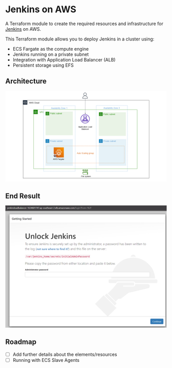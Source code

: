 # Jenkins on AWS
A Terraform module to create the required resources and infrastructure for [Jenkins](https://www.jenkins.io/) on AWS.

This Terraform module allows you to deploy Jenkins in a cluster using:
* ECS Fargate as the compute engine
* Jenkins running on a private subnet
* Integration with Application Load Balancer (ALB)
* Persistent storage using EFS

## Architecture 
![architecture diagram](./images/architecture_overview.PNG)

## End Result
![jenkins](./images/jenkins_load_balancer.png)

## Roadmap
- [ ] Add further details about the elements/resources
- [ ] Running with ECS Slave Agents